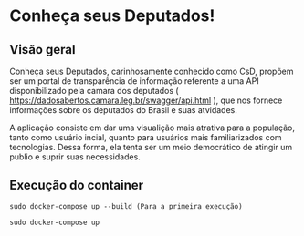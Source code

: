 # Conheça seus Deputados!

## Visão geral

Conheça seus Deputados, carinhosamente conhecido como CsD, propõem ser um portal de transparência de informação referente a uma API disponibilizado pela camara dos deputados ( https://dadosabertos.camara.leg.br/swagger/api.html ), que nos fornece informações sobre os deputados do Brasil e suas atvidades.

A aplicação consiste em dar uma visualição mais atrativa para a população, tanto como usuário incial, quanto para usuários mais   familiarizados com tecnologias. Dessa forma, ela tenta ser um meio democrático de atingir um publio e suprir suas necessidades. 

## Execução do container
```
sudo docker-compose up --build (Para a primeira execução)

sudo docker-compose up
```
